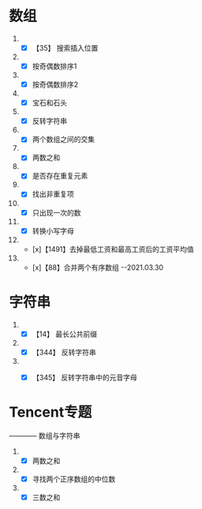 # 数组
1. - [x] 【35】 搜索插入位置
2. - [x]  按奇偶数排序1
3. - [x]  按奇偶数排序2
4. - [x]  宝石和石头
5. - [x]  反转字符串
6. - [x]  两个数组之间的交集
7. - [x]  两数之和
8. - [x]  是否存在重复元素
9. - [x]  找出非重复项
10. - [x] 只出现一次的数
11. - [x] 转换小写字母
12. - [x]【1491】去掉最低工资和最高工资后的工资平均值
13. - [x]【88】合并两个有序数组   --2021.03.30

# 字符串
1. - [x] 【14】 最长公共前缀
2. - [x] 【344】 反转字符串
3. - [x] 【345】 反转字符串中的元音字母


# Tencent专题
———— 数组与字符串
1. - [x] 两数之和 
2. - [x] 寻找两个正序数组的中位数   
3. - [x] 三数之和 